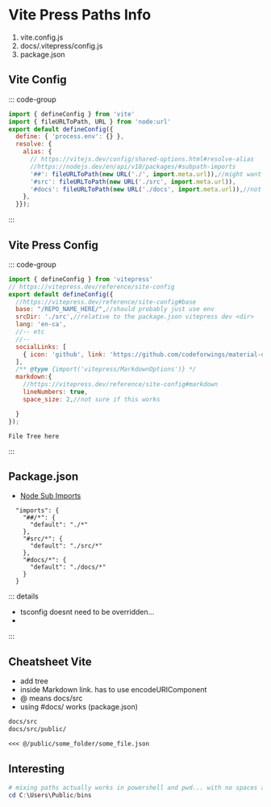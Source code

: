 # Vite Press Paths Info
1. vite.config.js
2. docs/.vitepress/config.js
3. package.json


## Vite Config
::: code-group
```js {vite.config.js}
import { defineConfig } from 'vite'
import { fileURLToPath, URL } from 'node:url'
export default defineConfig({
  define: { 'process.env': {} },
  resolve: {
    alias: {
      // https://vitejs.dev/config/shared-options.html#resolve-alias
      //https://nodejs.dev/en/api/v18/packages/#subpath-imports
      '##': fileURLToPath(new URL('./', import.meta.url)),//might want to try # or @ again
      '#src': fileURLToPath(new URL('./src', import.meta.url)),
      '#docs': fileURLToPath(new URL('./docs', import.meta.url)),//not sure if vite also needs this but yea
    },
  }});
```

:::

## Vite Press Config
::: code-group
```js {.vitepress/config.js}
import { defineConfig } from 'vitepress'
// https://vitepress.dev/reference/site-config
export default defineConfig({
  //https://vitepress.dev/reference/site-config#base
  base: "/REPO_NAME_HERE/",//should probably just use env
  srcDir: './src',//relative to the package.json vitepress dev <dir>
  lang: 'en-ca',
  //-- etc
  //--
  socialLinks: [
    { icon: 'github', link: 'https://github.com/codeforwings/material-design-3-import-export-ext' }
  ],
  /** @type {import('vitepress/MarkdownOptions')} */
  markdown:{
    //https://vitepress.dev/reference/site-config#markdown
    lineNumbers: true,
    space_size: 2,//not sure if this works

  }
});
```
```tree
File Tree here
```
:::
## Package.json
* [Node Sub Imports](https://nodejs.dev/en/api/v18/packages/#subpath-imports)

```jsonc {package.json}
  "imports": {
    "##/*": {
      "default": "./*"
    },
    "#src/*": {
      "default": "./src/*"
    },
    "#docs/*": {
      "default": "./docs/*"
    }
  }
```
::: details
* tsconfig doesnt need to be overridden...
*
:::

## Cheatsheet Vite
* add tree
* inside Markdown link. has to use encodeURIComponent
* @ means docs/src
* using #docs/ works (package.json)
```md
docs/src
docs/src/public/

<<< @/public/some_folder/some_file.json


```

## Interesting
```ps1
# mixing paths actually works in powershell and pwd... with no spaces at least and explorer... crazy
cd C:\Users\Public/bins
```
